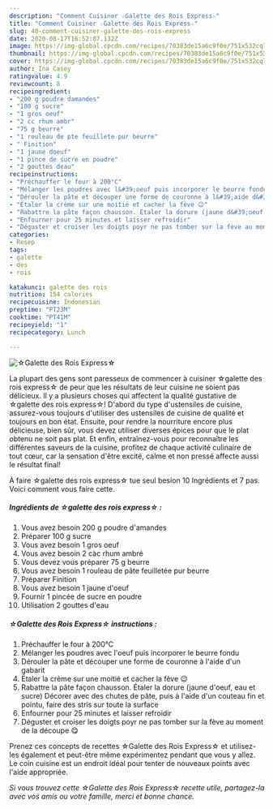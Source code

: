 ```yaml
---
description: "Comment Cuisiner ☆Galette des Rois Express☆"
title: "Comment Cuisiner ☆Galette des Rois Express☆"
slug: 40-comment-cuisiner-galette-des-rois-express
date: 2020-08-17T16:52:07.132Z
image: https://img-global.cpcdn.com/recipes/70383de15a6c9f0e/751x532cq70/☆galette-des-rois-express☆-photo-principale-de-la-recette.jpg
thumbnail: https://img-global.cpcdn.com/recipes/70383de15a6c9f0e/751x532cq70/☆galette-des-rois-express☆-photo-principale-de-la-recette.jpg
cover: https://img-global.cpcdn.com/recipes/70383de15a6c9f0e/751x532cq70/☆galette-des-rois-express☆-photo-principale-de-la-recette.jpg
author: Ina Casey
ratingvalue: 4.9
reviewcount: 8
recipeingredient:
- "200 g poudre damandes"
- "100 g sucre"
- "1 gros oeuf"
- "2 cc rhum ambr"
- "75 g beurre"
- "1 rouleau de pte feuillete pur beurre"
- " Finition"
- "1 jaune doeuf"
- "1 pince de sucre en poudre"
- "2 gouttes deau"
recipeinstructions:
- "Préchauffer le four à 200°C"
- "Mélanger les poudres avec l&#39;oeuf puis incorporer le beurre fondu"
- "Dérouler la pâte et découper une forme de couronne à l&#39;aide d&#39;un gabarit"
- "Étaler la crème sur une moitié et cacher la fève 😉"
- "Rabattre la pâte façon chausson. Étaler la dorure (jaune d&#39;oeuf, eau et sucre) Décorer avec des chutes de pâte, puis à l&#39;aide d&#39;un couteau fin et pointu, faire des stris sur toute la surface"
- "Enfourner pour 25 minutes et laisser refroidir"
- "Déguster et croiser les doigts poyr ne pas tomber sur la fève au moment de la découpe 😋"
categories:
- Resep
tags:
- galette
- des
- rois

katakunci: galette des rois 
nutrition: 154 calories
recipecuisine: Indonesian
preptime: "PT23M"
cooktime: "PT41M"
recipeyield: "1"
recipecategory: Lunch

---
```



![☆Galette des Rois Express☆](https://img-global.cpcdn.com/recipes/70383de15a6c9f0e/751x532cq70/☆galette-des-rois-express☆-photo-principale-de-la-recette.jpg)

La plupart des gens sont paresseux de commencer à cuisiner ☆galette des rois express☆ de peur que les résultats de leur cuisine ne soient pas délicieux. Il y a plusieurs choses qui affectent la qualité gustative de ☆galette des rois express☆! D'abord du type d'ustensiles de cuisine, assurez-vous toujours d'utiliser des ustensiles de cuisine de qualité et toujours en bon état. Ensuite, pour rendre la nourriture encore plus délicieuse, bien sûr, vous devez utiliser diverses épices pour que le plat obtenu ne soit pas plat. Et enfin, entraînez-vous pour reconnaître les différentes saveurs de la cuisine, profitez de chaque activité culinaire de tout cœur, car la sensation d'être excité, calme et non pressé affecte aussi le résultat final!

<!--inarticleads1-->

À faire ☆galette des rois express☆ tue seul besion 10 Ingrédients et 7 pas. Voici comment vous faire cette.

##### Ingrédients de ☆galette des rois express☆ :

1. Vous avez besoin 200 g poudre d&#39;amandes
1. Préparer 100 g sucre
1. Vous avez besoin 1 gros oeuf
1. Vous avez besoin 2 càc rhum ambré
1. Vous devez vous préparer 75 g beurre
1. Vous avez besoin 1 rouleau de pâte feuilletée pur beurre
1. Préparer  Finition
1. Vous avez besoin 1 jaune d&#39;oeuf
1. Fournir 1 pincée de sucre en poudre
1. Utilisation 2 gouttes d&#39;eau




<!--inarticleads2-->

##### ☆Galette des Rois Express☆ instructions :

1. Préchauffer le four à 200°C
1. Mélanger les poudres avec l&#39;oeuf puis incorporer le beurre fondu
1. Dérouler la pâte et découper une forme de couronne à l&#39;aide d&#39;un gabarit
1. Étaler la crème sur une moitié et cacher la fève 😉
1. Rabattre la pâte façon chausson. Étaler la dorure (jaune d&#39;oeuf, eau et sucre) Décorer avec des chutes de pâte, puis à l&#39;aide d&#39;un couteau fin et pointu, faire des stris sur toute la surface
1. Enfourner pour 25 minutes et laisser refroidir
1. Déguster et croiser les doigts poyr ne pas tomber sur la fève au moment de la découpe 😋




<!--inarticleads1-->

<p>
Prenez ces concepts de recettes ☆Galette des Rois Express☆ et utilisez-les également et peut-être même expérimentez pendant que vous y allez. Le coin cuisine est un endroit idéal pour tenter de nouveaux points avec l'aide appropriée.
</p>

<p>
<i>Si vous trouvez cette ☆Galette des Rois Express☆ recette utile, partagez-la avec vos amis ou votre famille, merci et bonne chance.</i>
</p>

